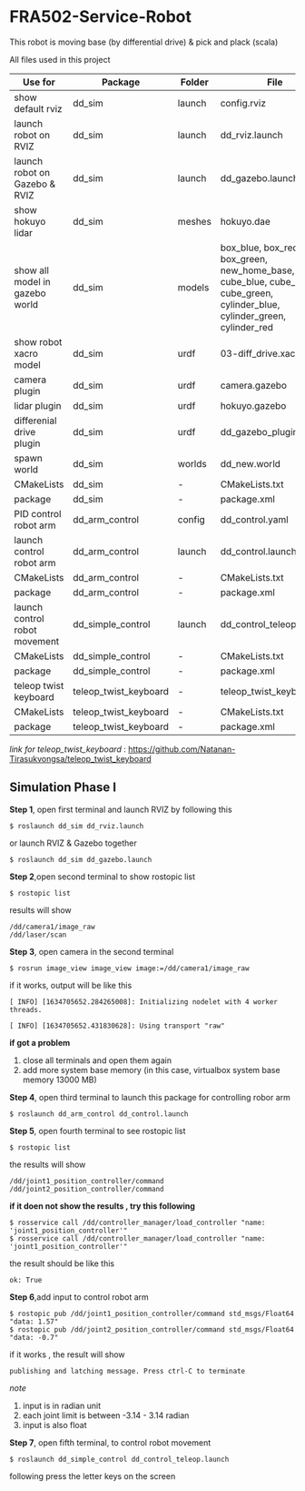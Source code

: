 # FRA502-Service-Robot
This robot is moving base (by differential drive) &amp; pick and plack (scala)

All files used in this project

Use for | Package | Folder | File
------|----|----|-------
show default rviz | dd_sim | launch | config.rviz
launch robot on RVIZ | dd_sim | launch | dd_rviz.launch
launch robot on Gazebo & RVIZ | dd_sim | launch | dd_gazebo.launch
show hokuyo lidar | dd_sim | meshes | hokuyo.dae
show all model in gazebo world | dd_sim | models | box_blue, box_red, box_green, new_home_base, home, cube_blue, cube_red, cube_green, cylinder_blue, cylinder_green, cylinder_red
show robot xacro model | dd_sim | urdf | 03-diff_drive.xacro
camera plugin | dd_sim | urdf | camera.gazebo
lidar plugin | dd_sim | urdf | hokuyo.gazebo
differenial drive plugin | dd_sim | urdf | dd_gazebo_plugins.xacro
spawn world | dd_sim | worlds | dd_new.world
CMakeLists | dd_sim |  - | CMakeLists.txt
package | dd_sim| - | package.xml
PID control robot arm | dd_arm_control | config | dd_control.yaml
launch control robot arm | dd_arm_control |launch | dd_control.launch
CMakeLists | dd_arm_control |  - | CMakeLists.txt
package | dd_arm_control | - | package.xml
launch control robot movement | dd_simple_control | launch| dd_control_teleop.launch
CMakeLists | dd_simple_control |  - | CMakeLists.txt
package | dd_simple_control | - | package.xml
teleop twist keyboard | teleop_twist_keyboard | - | teleop_twist_keyboard.py
CMakeLists | teleop_twist_keyboard |  - | CMakeLists.txt
package | teleop_twist_keyboard | - | package.xml

*link for teleop_twist_keyboard* : https://github.com/Natanan-Tirasukvongsa/teleop_twist_keyboard

## Simulation Phase I
**Step 1**, open first terminal and launch RVIZ by following this 
~~~~~~
$ roslaunch dd_sim dd_rviz.launch
~~~~~~
or launch RVIZ & Gazebo together
~~~
$ roslaunch dd_sim dd_gazebo.launch
~~~

**Step 2**,open second terminal to show rostopic list
~~~
$ rostopic list
~~~
results will show 
~~~
/dd/camera1/image_raw
/dd/laser/scan
~~~

**Step 3**, open camera in the second terminal
~~~
$ rosrun image_view image_view image:=/dd/camera1/image_raw
~~~
if it works, output will be like this
~~~
[ INFO] [1634705652.284265008]: Initializing nodelet with 4 worker threads.

[ INFO] [1634705652.431830628]: Using transport "raw"
~~~
**if got a problem**
 1. close all terminals and open them again
 2. add more system base memory (in this case, virtualbox system base memory 13000 MB)

**Step 4**, open third terminal to launch this package for controlling robor arm
~~~
$ roslaunch dd_arm_control dd_control.launch
~~~

**Step 5**, open fourth terminal to see rostopic list 
~~~
$ rostopic list
~~~
the results will show 
~~~
/dd/joint1_position_controller/command
/dd/joint2_position_controller/command
~~~
**if it doen not show the results , try this following**
~~~
$ rosservice call /dd/controller_manager/load_controller "name: 'joint1_position_controller'"
$ rosservice call /dd/controller_manager/load_controller "name: 'joint1_position_controller'"
~~~
the result should be like this
~~~
ok: True
~~~

**Step 6**,add input to control robot arm
~~~
$ rostopic pub /dd/joint1_position_controller/command std_msgs/Float64 "data: 1.57"
$ rostopic pub /dd/joint2_position_controller/command std_msgs/Float64 "data: -0.7"
~~~
if it works , the result will show
~~~
publishing and latching message. Press ctrl-C to terminate
~~~
*note*
 1. input is in radian unit
 2. each joint limit is between -3.14 - 3.14 radian
 3. input is also float

**Step 7**, open fifth terminal, to control robot movement 
~~~
$ roslaunch dd_simple_control dd_control_teleop.launch
~~~
following press the letter keys on the screen

